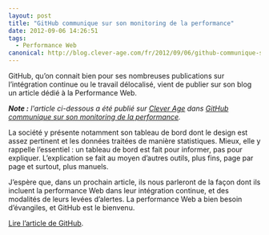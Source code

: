 ```yaml
---
layout: post
title: "GitHub communique sur son monitoring de la performance"
date: 2012-09-06 14:26:51
tags:
  - Performance Web
canonical: http://blog.clever-age.com/fr/2012/09/06/github-communique-sur-son-monitoring-de-la-performance/
---
```


GitHub, qu’on connait bien pour ses nombreuses publications sur l’intégration continue ou le travail délocalisé, vient de publier sur son blog un article dédié à la Performance Web.

<!-- more -->

<em class="canonical">**Note&nbsp;:** l'article ci-dessous a été publié sur [Clever Age](http://www.clever-age.com/fr/) dans [GitHub communique sur son monitoring de la performance](http://blog.clever-age.com/fr/2012/09/06/github-communique-sur-son-monitoring-de-la-performance/).</em>

La société y présente notamment son tableau de bord dont le design est assez pertinent et les données traitées de manière statistiques. Mieux, elle y rappelle l’essentiel&nbsp;: un tableau de bord est fait pour informer, pas pour expliquer. L’explication se fait au moyen d’autres outils, plus fins, page par page et surtout, plus manuels.

J’espère que, dans un prochain article, ils nous parleront de la façon dont ils incluent la performance Web dans leur intégration continue, et des modalités de leurs levées d’alertes. La performance Web a bien besoin d’évangiles, et GitHub est le bienvenu.

[Lire l’article de GitHub](https://github.com/blog/1252-how-we-keep-github-fast "&quot;How we keep GitHub fast&quot;, The GitHub Blog").
